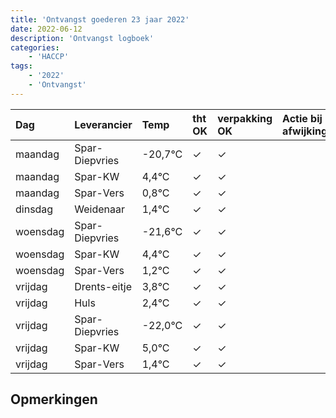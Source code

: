 ```yaml
---
title: 'Ontvangst goederen 23 jaar 2022'
date: 2022-06-12
description: 'Ontvangst logboek'
categories:
    - 'HACCP'
tags:
    - '2022'
    - 'Ontvangst'
---
```

| Dag | Leverancier | Temp | tht OK | verpakking OK | Actie bij afwijking | Controle door |
|:---|:---|:---|:---|:---|:---|:---|
| maandag | Spar-Diepvries | -20,7°C | &check; | &check; | | DPater |
| maandag | Spar-KW | 4,4°C | &check; | &check; | | DPater |
| maandag | Spar-Vers | 0,8°C | &check; | &check; | | DPater |
| dinsdag | Weidenaar | 1,4°C | &check; | &check; | | DPater |
| woensdag | Spar-Diepvries | -21,6°C | &check; | &check; | | WPater |
| woensdag | Spar-KW | 4,4°C | &check; | &check; | | WPater |
| woensdag | Spar-Vers | 1,2°C | &check; | &check; | | WPater |
| vrijdag | Drents-eitje | 3,8°C | &check; | &check; | | WPater |
| vrijdag | Huls | 2,4°C | &check; | &check; | | WPater |
| vrijdag | Spar-Diepvries | -22,0°C | &check; | &check; | | WPater |
| vrijdag | Spar-KW | 5,0°C | &check; | &check; | | WPater |
| vrijdag | Spar-Vers | 1,4°C | &check; | &check; | | WPater |

## Opmerkingen


